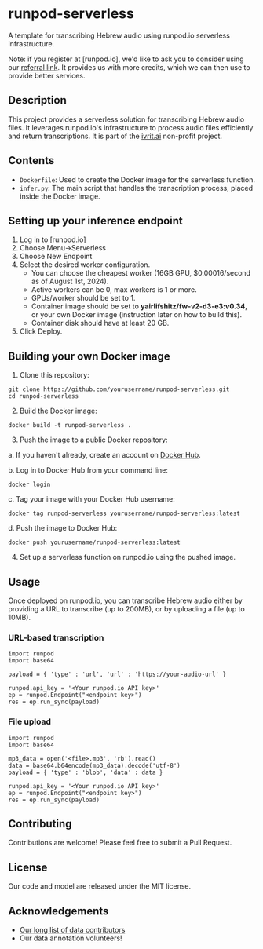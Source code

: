 # runpod-serverless

A template for transcribing Hebrew audio using runpod.io serverless infrastructure.

Note: if you register at [runpod.io], we'd like to ask you to consider using our [referral link](https://runpod.io/?ref=06octndf).
It provides us with more credits, which we can then use to provide better services.

## Description

This project provides a serverless solution for transcribing Hebrew audio files. It leverages runpod.io's infrastructure to process audio files efficiently and return transcriptions.
It is part of the [ivrit.ai](https://ivrit.ai) non-profit project.

## Contents

- `Dockerfile`: Used to create the Docker image for the serverless function.
- `infer.py`: The main script that handles the transcription process, placed inside the Docker image.

## Setting up your inference endpoint

1. Log in to [runpod.io]
2. Choose Menu->Serverless
3. Choose New Endpoint
4. Select the desired worker configuration.
   - You can choose the cheapest worker (16GB GPU, $0.00016/second as of August 1st, 2024).
   - Active workers can be 0, max workers is 1 or more.
   - GPUs/worker should be set to 1.
   - Container image should be set to **yairlifshitz/fw-v2-d3-e3:v0.34**, or your own Docker image (instruction later on how to build this).
   - Container disk should have at least 20 GB.
5. Click Deploy.

## Building your own Docker image

1. Clone this repository:

```
git clone https://github.com/yourusername/runpod-serverless.git
cd runpod-serverless
```

2. Build the Docker image:

```
docker build -t runpod-serverless .
```

3. Push the image to a public Docker repository:

a. If you haven't already, create an account on [Docker Hub](https://hub.docker.com/).

b. Log in to Docker Hub from your command line:
   ```
   docker login
   ```

c. Tag your image with your Docker Hub username:
   ```
   docker tag runpod-serverless yourusername/runpod-serverless:latest
   ```

d. Push the image to Docker Hub:
   ```
   docker push yourusername/runpod-serverless:latest
   ```

4. Set up a serverless function on runpod.io using the pushed image.

## Usage

Once deployed on runpod.io, you can transcribe Hebrew audio either by providing a URL to transcribe (up to 200MB), or by uploading a file (up to 10MB).

### URL-based transcription

```
import runpod
import base64

payload = { 'type' : 'url', 'url' : 'https://your-audio-url' }

runpod.api_key = '<Your runpod.io API key>'
ep = runpod.Endpoint("<endpoint key>")
res = ep.run_sync(payload)
```

### File upload

```
import runpod
import base64

mp3_data = open('<file>.mp3', 'rb').read()
data = base64.b64encode(mp3_data).decode('utf-8')
payload = { 'type' : 'blob', 'data' : data }

runpod.api_key = '<Your runpod.io API key>'
ep = runpod.Endpoint("<endpoint key>")
res = ep.run_sync(payload)
```

## Contributing

Contributions are welcome! Please feel free to submit a Pull Request.

## License

Our code and model are released under the MIT license.

## Acknowledgements

- [Our long list of data contributors](https://www.ivrit.ai/en/credits)
- Our data annotation volunteers!
